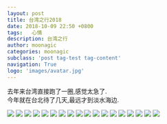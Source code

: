 ```yaml
---
layout: post
title: 台湾之行2018
date: 2018-10-09 22:50 +0800
tags:   心情
description: 台湾之行
author: moonagic
categories: moonagic
subclass: 'post tag-test tag-content'
navigation: True
logo: 'images/avatar.jpg'
---
```


去年来台湾直接跑了一圈,感觉太急了.  
今年就在台北待了几天,最远才到淡水海边.  

<picture class="picture">
  <source type="image/webp" srcset="https://cdn.agic.io/images/2018/10/IMG_0724.jpg.webp">
  <img class="image" src="https://cdn.agic.io/images/2018/10/IMG_0724.jpg">
</picture>
<picture class="picture">
  <source type="image/webp" srcset="https://cdn.agic.io/images/2018/10/IMG_0748.jpg.webp">
  <img class="image" src="https://cdn.agic.io/images/2018/10/IMG_0748.jpg">
</picture>
<picture class="picture">
  <source type="image/webp" srcset="https://cdn.agic.io/images/2018/10/IMG_0778.jpg.webp">
  <img class="image" src="https://cdn.agic.io/images/2018/10/IMG_0778.jpg">
</picture>
<picture class="picture">
  <source type="image/webp" srcset="https://cdn.agic.io/images/2018/10/IMG_0781.jpg.webp">
  <img class="image" src="https://cdn.agic.io/images/2018/10/IMG_0781.jpg">
</picture>
<picture class="picture">
  <source type="image/webp" srcset="https://cdn.agic.io/images/2018/10/IMG_0782.jpg.webp">
  <img class="image" src="https://cdn.agic.io/images/2018/10/IMG_0782.jpg">
</picture>
<picture class="picture">
  <source type="image/webp" srcset="https://cdn.agic.io/images/2018/10/IMG_0783.jpg.webp">
  <img class="image" src="https://cdn.agic.io/images/2018/10/IMG_0783.jpg">
</picture>
<picture class="picture">
  <source type="image/webp" srcset="https://cdn.agic.io/images/2018/10/IMG_0784.jpg.webp">
  <img class="image" src="https://cdn.agic.io/images/2018/10/IMG_0784.jpg">
</picture>
<picture class="picture">
  <source type="image/webp" srcset="https://cdn.agic.io/images/2018/10/IMG_0793.jpg.webp">
  <img class="image" src="https://cdn.agic.io/images/2018/10/IMG_0793.jpg">
</picture>
<picture class="picture">
  <source type="image/webp" srcset="https://cdn.agic.io/images/2018/10/IMG_0805.jpg.webp">
  <img class="image" src="https://cdn.agic.io/images/2018/10/IMG_0805.jpg">
</picture>
<picture class="picture">
  <source type="image/webp" srcset="https://cdn.agic.io/images/2018/10/IMG_0806.jpg.webp">
  <img class="image" src="https://cdn.agic.io/images/2018/10/IMG_0806.jpg">
</picture>
<picture class="picture">
  <source type="image/webp" srcset="https://cdn.agic.io/images/2018/10/IMG_0808.jpg.webp">
  <img class="image" src="https://cdn.agic.io/images/2018/10/IMG_0808.jpg">
</picture>
<picture class="picture">
  <source type="image/webp" srcset="https://cdn.agic.io/images/2018/10/IMG_0809.jpg.webp">
  <img class="image" src="https://cdn.agic.io/images/2018/10/IMG_0809.jpg">
</picture>
<picture class="picture">
  <source type="image/webp" srcset="https://cdn.agic.io/images/2018/10/IMG_0810.jpg.webp">
  <img class="image" src="https://cdn.agic.io/images/2018/10/IMG_0810.jpg">
</picture>
<picture class="picture">
  <source type="image/webp" srcset="https://cdn.agic.io/images/2018/10/IMG_0811.jpg.webp">
  <img class="image" src="https://cdn.agic.io/images/2018/10/IMG_0811.jpg">
</picture>
<picture class="picture">
  <source type="image/webp" srcset="https://cdn.agic.io/images/2018/10/IMG_0812.jpg.webp">
  <img class="image" src="https://cdn.agic.io/images/2018/10/IMG_0812.jpg">
</picture>
<picture class="picture">
  <source type="image/webp" srcset="https://cdn.agic.io/images/2018/10/IMG_0813.jpg.webp">
  <img class="image" src="https://cdn.agic.io/images/2018/10/IMG_0813.jpg">
</picture>
<picture class="picture">
  <source type="image/webp" srcset="https://cdn.agic.io/images/2018/10/IMG_0814.jpg.webp">
  <img class="image" src="https://cdn.agic.io/images/2018/10/IMG_0814.jpg">
</picture>
<picture class="picture">
  <source type="image/webp" srcset="https://cdn.agic.io/images/2018/10/IMG_1330.jpg.webp">
  <img class="image" src="https://cdn.agic.io/images/2018/10/IMG_1330.jpg">
</picture>
